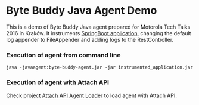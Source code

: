 # Byte Buddy Java Agent Demo

This is a demo of Byte Buddy Java agent prepared for Motorola Tech Talks 2016 in Kraków.
It instruments [SpringBoot application](https://github.com/jakubhalun/byte_buddy_agent_demo_instrumented_app), changing the default log appender to FileAppender and adding logs to the RestController.

### Execution of agent from command line

```
java -javaagent:byte-buddy-agent.jar -jar instrumented_application.jar
```

### Execution of agent with Attach API

Check project [Attach API Agent Loader](https://github.com/jakubhalun/tt2016_attach_api_agent_loader) to load agent with Attach API.